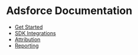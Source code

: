 # Adsforce Documentation


- [Get Started](https://docs.adsforce.io/en/get-started/)
- [SDK Integrations](https://docs.adsforce.io/en/sdk-integrations/)
- [Attribution](https://docs.adsforce.io/en/attribution/)
- [Reporting](https://docs.adsforce.io/en/reporting/)